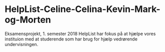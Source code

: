 # HelpList-Celine-Celina-Kevin-Mark-og-Morten
Eksamensprojekt, 1. semester 2018
HelpList har fokus på at hjælpe vores instituion med at studerende som har brug for hjælp vedrørende undervisningen.
